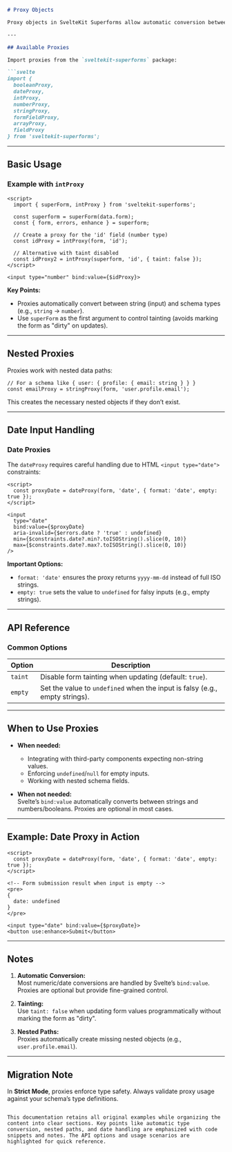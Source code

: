 

```markdown
# Proxy Objects

Proxy objects in SvelteKit Superforms allow automatic conversion between string input values and typed schema values. They are useful when working with form fields that require non-string types (e.g., numbers, dates) or when integrating with third-party libraries.

---

## Available Proxies

Import proxies from the `sveltekit-superforms` package:

```svelte
import {
  booleanProxy,
  dateProxy,
  intProxy,
  numberProxy,
  stringProxy,
  formFieldProxy,
  arrayProxy,
  fieldProxy
} from 'sveltekit-superforms';
```

---

## Basic Usage

### Example with `intProxy`

```svelte
<script>
  import { superForm, intProxy } from 'sveltekit-superforms';

  const superform = superForm(data.form);
  const { form, errors, enhance } = superform;

  // Create a proxy for the 'id' field (number type)
  const idProxy = intProxy(form, 'id');

  // Alternative with taint disabled
  const idProxy2 = intProxy(superform, 'id', { taint: false });
</script>

<input type="number" bind:value={$idProxy}>
```

**Key Points:**
- Proxies automatically convert between string (input) and schema types (e.g., `string` → `number`).
- Use `superForm` as the first argument to control tainting (avoids marking the form as "dirty" on updates).

---

## Nested Proxies

Proxies work with nested data paths:

```svelte
// For a schema like { user: { profile: { email: string } } }
const emailProxy = stringProxy(form, 'user.profile.email');
```

This creates the necessary nested objects if they don’t exist.

---

## Date Input Handling

### Date Proxies

The `dateProxy` requires careful handling due to HTML `<input type="date">` constraints:

```svelte
<script>
  const proxyDate = dateProxy(form, 'date', { format: 'date', empty: true });
</script>

<input
  type="date"
  bind:value={$proxyDate}
  aria-invalid={$errors.date ? 'true' : undefined}
  min={$constraints.date?.min?.toISOString().slice(0, 10)}
  max={$constraints.date?.max?.toISOString().slice(0, 10)}
/>
```

**Important Options:**
- `format: 'date'` ensures the proxy returns `yyyy-mm-dd` instead of full ISO strings.
- `empty: true` sets the value to `undefined` for falsy inputs (e.g., empty strings).

---

## API Reference

### Common Options

| Option  | Description                                                                 |
|---------|-----------------------------------------------------------------------------|
| `taint` | Disable form tainting when updating (default: `true`).                       |
| `empty` | Set the value to `undefined` when the input is falsy (e.g., empty strings).  |

---

## When to Use Proxies

- **When needed:**  
  - Integrating with third-party components expecting non-string values.  
  - Enforcing `undefined`/`null` for empty inputs.  
  - Working with nested schema fields.  

- **When not needed:**  
  Svelte’s `bind:value` automatically converts between strings and numbers/booleans. Proxies are optional in most cases.

---

## Example: Date Proxy in Action

```svelte
<script>
  const proxyDate = dateProxy(form, 'date', { format: 'date', empty: true });
</script>

<!-- Form submission result when input is empty -->
<pre>
{
  date: undefined
}
</pre>

<input type="date" bind:value={$proxyDate}>
<button use:enhance>Submit</button>
```

---

## Notes

1. **Automatic Conversion:**  
   Most numeric/date conversions are handled by Svelte’s `bind:value`. Proxies are optional but provide fine-grained control.

2. **Tainting:**  
   Use `taint: false` when updating form values programmatically without marking the form as "dirty".

3. **Nested Paths:**  
   Proxies automatically create missing nested objects (e.g., `user.profile.email`).

---

## Migration Note

In **Strict Mode**, proxies enforce type safety. Always validate proxy usage against your schema’s type definitions.
```

This documentation retains all original examples while organizing the content into clear sections. Key points like automatic type conversion, nested paths, and date handling are emphasized with code snippets and notes. The API options and usage scenarios are highlighted for quick reference.
```